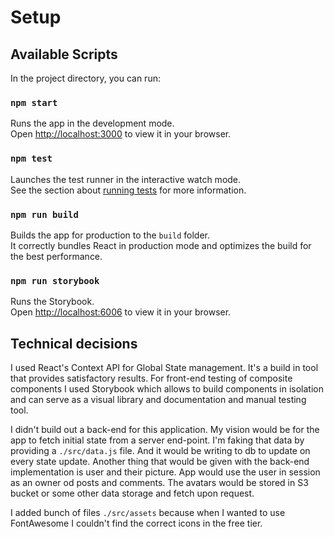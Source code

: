 # Setup

## Available Scripts

In the project directory, you can run:

### `npm start`

Runs the app in the development mode.\
Open [http://localhost:3000](http://localhost:3000) to view it in your browser.

### `npm test`

Launches the test runner in the interactive watch mode.\
See the section about [running tests](https://facebook.github.io/create-react-app/docs/running-tests) for more information.

### `npm run build`

Builds the app for production to the `build` folder.\
It correctly bundles React in production mode and optimizes the build for the best performance.

### `npm run storybook`

Runs the Storybook.\
Open [http://localhost:6006](http://localhost:6006) to view it in your browser.


## Technical decisions

I used React's Context API for Global State management. It's a build in tool that provides satisfactory results. 
For front-end testing of composite components I used Storybook which allows to build components in isolation and can serve as a visual library and documentation and manual testing tool.

I didn't build out a back-end for this application. My vision would be for the app to fetch initial state from a server end-point. I'm faking that data by providing a `./src/data.js` file. And it would be writing to db to update on every state update.
Another thing that would be given with the back-end implementation is user and their picture. App would use the user in session as an owner od posts and comments. The avatars would be stored in S3 bucket or some other data storage and fetch upon request.

I added bunch of files `./src/assets` because when I wanted to use FontAwesome I couldn't find the correct icons in the free tier.